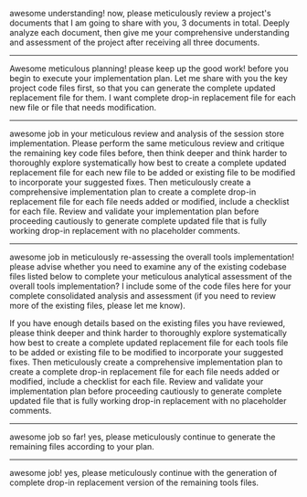 awesome understanding! now, please meticulously review a project's documents that I am going to share with you, 3 documents in total. Deeply analyze each document, then give me your comprehensive understanding and assessment of the project after receiving all three documents.

---

Awesome meticulous planning! please keep up the good work! before you begin to execute your implementation plan. Let me share with you the key project code files first, so that you can generate the complete updated replacement file for them. I want complete drop-in replacement file for each new file or file that needs modification.

---

awesome job in your meticulous review and analysis of the session store implementation. Please perform the same meticulous review and critique the remaining key code files before, then think deeper and think harder to thoroughly explore systematically how best to create a complete updated replacement file for each new file to be added or existing file to be modified to incorporate your suggested fixes. Then meticulously create a comprehensive implementation plan to create a complete drop-in replacement file for each file needs added or modified, include a checklist for each file. Review and validate your implementation plan before proceeding cautiously to generate complete updated file that is fully working drop-in replacement with no placeholder comments.

---

awesome job in meticulously re-assessing the overall tools implementation! please advise whether you need to examine any of the existing codebase files listed below to complete your meticulous analytical assessment of the overall tools implementation? I include some of the code files here for your complete consolidated analysis and assessment (if you need to review more of the existing files, please let me know).

If you have enough details based on the existing files you have reviewed, please think deeper and think harder to thoroughly explore systematically how best to create a complete updated replacement file for each tools file to be added or existing file to be modified to incorporate your suggested fixes. Then meticulously create a comprehensive implementation plan to create a complete drop-in replacement file for each file needs added or modified, include a checklist for each file. Review and validate your implementation plan before proceeding cautiously to generate complete updated file that is fully working drop-in replacement with no placeholder comments.

---

awesome job so far! yes, please meticulously continue to generate the remaining files according to your plan.

---

awesome job! yes, please meticulously continue with the generation of complete drop-in replacement version of the remaining tools files.
